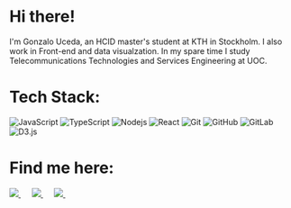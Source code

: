 # Hi there!
 
I'm Gonzalo Uceda, an HCID master's student at KTH in Stockholm. I also work in Front-end and data visualzation. In my spare time I study Telecommunications Technologies and Services Engineering at UOC. 

# Tech Stack:

![JavaScript](https://img.shields.io/badge/-JavaScript-black?style=flat-square&logo=javascript)
![TypeScript](https://img.shields.io/badge/-TypeScript-black?style=flat-square&logo=typescript)
![Nodejs](https://img.shields.io/badge/-Nodejs-black?style=flat-square&logo=Node.js)
![React](https://img.shields.io/badge/-React-black?style=flat-square&logo=react)
![Git](https://img.shields.io/badge/-Git-black?style=flat-square&logo=git) 
![GitHub](https://img.shields.io/badge/-GitHub-181717?style=flat-square&logo=github)
![GitLab](https://img.shields.io/badge/-GitLab-black?style=flat-square&logo=gitlab)
![D3.js](https://img.shields.io/badge/-D3.js-black?style=flat-square&logo=D3.js)

# Find me here:
<p>
    <a
      target="_blank"
      href="https://www.linkedin.com/in/gonzalo-uceda/"
      >
        <img
          src="https://img.shields.io/badge/linkedin-%230077B5.svg?&style=for-the-badge&logo=linkedin&logoColor=white"
        />
    </a>
    &nbsp;&nbsp;&nbsp;&nbsp;
    <a
      href="mailto:gon_u@hotmail.com"
    >
      <img src="https://img.shields.io/badge/Email-%23D14836.svg?&style=for-the-badge&logo=gmail&logoColor=white" />
    </a>
    &nbsp;&nbsp;&nbsp;&nbsp;
    <a
      target="_blank"
      href="https://medium.com/@gonzaloucedacastro"
    >
      <img
        src="https://img.shields.io/badge/medium-%231DA1F2.svg?&style=for-the-badge&logo=medium&logoColor=white"
      />
    </a>&nbsp;&nbsp;&nbsp;&nbsp;
</p>